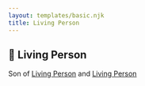 ```yaml
---
layout: templates/basic.njk
title: Living Person
---
```

## 🔵 Living Person

Son of [Living Person](/people/2/23724860) and [Living Person](/people/8/8527359)

